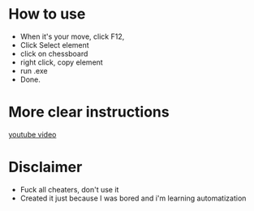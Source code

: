 # How to use

* When it's your move, click F12, 
* Click Select element
* click on chessboard
* right click, copy element
* run .exe
* Done.

# More clear instructions
[youtube video](https://www.youtube.com/watch?v=VY-bEaLmHlY)

# Disclaimer
* Fuck all cheaters, don't use it
* Created it just because I was bored and i'm learning automatization 
